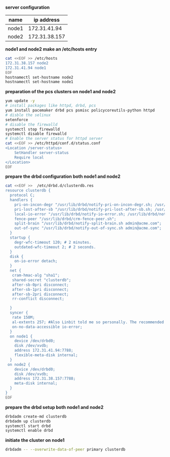 **server configuration**

| name  | ip address    |
| ----- | ------------- |
| node1 | 172.31.41.94  |
| node2 | 172.31.38.157 |

**node1 and node2 make an /etc/hosts entry**

```bash
cat <<EOF >> /etc/hosts
172.31.38.157 node2
172.31.41.94 node1
EOF
hostnamectl set-hostname node2
hostnamectl set-hostname node1
```

**preparation of the pcs clusters on node1 and node2**

```bash
yum update -y
# install packages like httpd, drbd, pcs
yum install pacemaker drbd pcs psmisc policycoreutils-python httpd
# disble the selinux
setenforce
# disable the firewalld
systemctl stop firewalld
systemctl disable firewalld
# Enable the server status for httpd server
cat <<EOF >> /etc/httpd/conf.d/status.conf
<Location /server-status>
    SetHandler server-status
    Require local
</Location>
EOF
```

**prepare the drbd configuration both node1 and node2**

```bash
cat <<EOF >>  /etc/drbd.d/clusterdb.res
resource clusterdb {
  protocol C;
  handlers {
    pri-on-incon-degr "/usr/lib/drbd/notify-pri-on-incon-degr.sh; /usr/lib/drbd/notifyemergency-reboot.sh; echo b > /proc/sysrq-trigger ; reboot -f";
    pri-lost-after-sb "/usr/lib/drbd/notify-pri-lost-after-sb.sh; /usr/lib/drbd/notifyemergency-reboot.sh; echo b > /proc/sysrq-trigger; reboot -f";
    local-io-error "/usr/lib/drbd/notify-io-error.sh; /usr/lib/drbd/notify-emergencyshutdown.sh; echo o > /proc/sysrq-trigger ; halt -f";
    fence-peer "/usr/lib/drbd/crm-fence-peer.sh";
    split-brain "/usr/lib/drbd/notify-split-brain.sh admin@acme.com";
    out-of-sync "/usr/lib/drbd/notify-out-of-sync.sh admin@acme.com";
  }
  startup {
    degr-wfc-timeout 120; # 2 minutes.
    outdated-wfc-timeout 2; # 2 seconds.
  }
  disk {
    on-io-error detach;
  }
  net {
   cram-hmac-alg "sha1";
   shared-secret "clusterdb";
   after-sb-0pri disconnect;
   after-sb-1pri disconnect;
   after-sb-2pri disconnect;
   rr-conflict disconnect;

  }
  syncer {
   rate 150M;
   al-extents 257; #Also Linbit told me so personally. The recommended range for this should be between 7 and 3833. The default value is 127
   on-no-data-accessible io-error;
  }
  on node1 {
    device /dev/drbd0;
    disk /dev/xvdb;
    address 172.31.41.94:7788;
    flexible-meta-disk internal;
  }
 on node2 {
    device /dev/drbd0;
    disk /dev/xvdb;
    address 172.31.38.157:7788;
    meta-disk internal;
  }
}
EOF
```

**prepare the drbd setup both node1 and node2**

```bash
drbdadm create-md clusterdb
drbdadm up clusterdb
systemctl start drbd
systemctl enable drbd
```


**initiate the cluster on node1**

```bash
drbdadm -- --overwrite-data-of-peer primary clusterdb
```